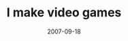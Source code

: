 ---
layout: base.njk
title : 'I make video games' 
view_title : 'I make video games' 
year : '2007' 
date : '2007-09-18' 
img_file : '/drawing/imakevideogames.png' 
html_file : 'imakevideogames' 
next_html : 'iwantedthis.html' 
year_order : '155' 
permalink : "title/{{html_file}}.html"
---